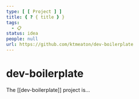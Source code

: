 ```yaml
---
type: [ [ Project ] ]
title: { ? { title } }
tags:
  - 📋
status: idea
people: null
url: https://github.com/ktmeaton/dev-boilerplate
---
```


# dev-boilerplate

The [[dev-boilerplate]] project is...

